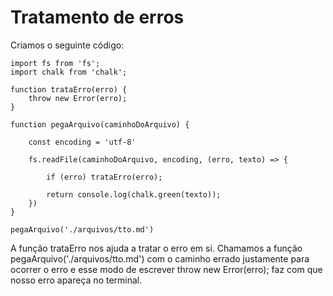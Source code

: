 # Tratamento de erros

Criamos o seguinte código:

    import fs from 'fs';
    import chalk from 'chalk';

    function trataErro(erro) {
        throw new Error(erro);
    }

    function pegaArquivo(caminhoDoArquivo) {

        const encoding = 'utf-8'

        fs.readFile(caminhoDoArquivo, encoding, (erro, texto) => {

            if (erro) trataErro(erro);

            return console.log(chalk.green(texto));
        })
    }

    pegaArquivo('./arquivos/tto.md')

A função trataErro nos ajuda a tratar o erro em si. Chamamos a função pegaArquivo('./arquivos/tto.md') com o caminho errado justamente para ocorrer o erro e esse modo de escrever throw new Error(erro); faz com que nosso erro apareça no terminal.
